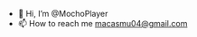- 👋 Hi, I’m @MochoPlayer
- 📫 How to reach me macasmu04@gmail.com

<!---
MochoPlayer/MochoPlayer is a ✨ special ✨ repository because its `README.md` (this file) appears on your GitHub profile.
You can click the Preview link to take a look at your changes.
--->

